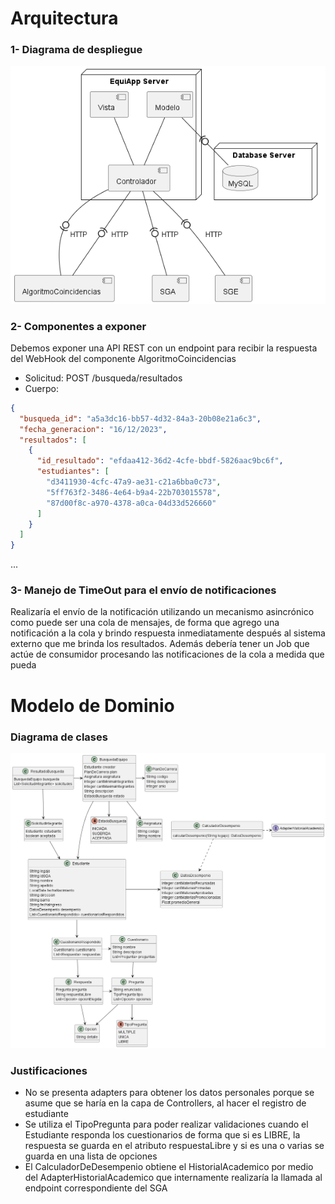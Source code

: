 # Arquitectura
### 1- Diagrama de despliegue
![Diagrama de despliegue](img.png)

### 2- Componentes a exponer
Debemos exponer una API REST con un endpoint para recibir la respuesta del WebHook del componente AlgoritmoCoincidencias
- Solicitud: POST /busqueda/resultados
- Cuerpo:
```json
{
  "busqueda_id": "a5a3dc16-bb57-4d32-84a3-20b08e21a6c3",
  "fecha_generacion": "16/12/2023",
  "resultados": [
    {
      "id_resultado": "efdaa412-36d2-4cfe-bbdf-5826aac9bc6f",
      "estudiantes": [
        "d3411930-4cfc-47a9-ae31-c21a6bba0c73",
        "5ff763f2-3486-4e64-b9a4-22b703015578",
        "87d00f8c-a970-4378-a0ca-04d33d526660"
      ]
    }
  ]
}
```
...

### 3- Manejo de TimeOut para el envío de notificaciones
Realizaría el envío de la notificación utilizando un mecanismo asincrónico
como puede ser una cola de mensajes, de forma que agrego una notificación a la cola
y brindo respuesta inmediatamente después al sistema externo que me brinda los resultados.
Además debería tener un Job que actúe de consumidor procesando las notificaciones de la cola
a medida que pueda

# Modelo de Dominio
### Diagrama de clases
![Diagrama de clases](img_1.png)

### Justificaciones

- No se presenta adapters para obtener los datos personales
porque se asume que se haría en la capa de Controllers, al hacer el registro de estudiante
- Se utiliza el TipoPregunta para poder realizar validaciones cuando el Estudiante responda los cuestionarios
de forma que si es LIBRE, la respuesta se guarda en el atributo respuestaLibre y si es una o varias se guarda en una lista de opciones
- El CalculadorDeDesempenio obtiene el HistorialAcademico por medio del AdapterHistorialAcademico
que internamente realizaría la llamada al endpoint correspondiente del SGA

